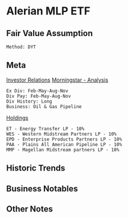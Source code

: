 # Alerian MLP ETF 
## Fair Value Assumption

```
Method: DYT
```


## Meta
[Investor Relations](https://www.alpsfunds.com/products/etf/AMLP)
[Morningstar - Analysis](https://www.morningstar.com/etfs/arcx/amlp/analysiss)

~~~
Ex Div: Feb-May-Aug-Nov
Div Pay: Feb-May-Aug-Nov
Div History: Long
Business: Oil & Gas Pipeline
~~~

[Holdings](https://www.alpsfunds.com/products/etf/AMLP)
~~~
ET - Energy Transfer LP - 10%
WES - Western Midstream Partners LP - 10%
EPD - Enterprise Products Partners LP - 10%
PAA - Plains All American Pipeline LP - 10% 
MMP - Magellan Midstream partners LP - 10%
~~~
## Historic Trends


## Business Notables


## Other Notes

